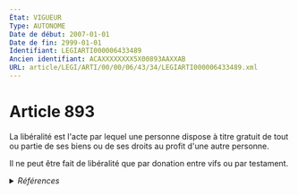 ```yaml
---
État: VIGUEUR
Type: AUTONOME
Date de début: 2007-01-01
Date de fin: 2999-01-01
Identifiant: LEGIARTI000006433489
Ancien identifiant: ACAXXXXXXXX5X00893AAXXAB
URL: article/LEGI/ARTI/00/00/06/43/34/LEGIARTI000006433489.xml
---
```


<h1>Article 893</h1>

La libéralité est l'acte par lequel une personne dispose à titre gratuit de tout
ou partie de ses biens ou de ses droits au profit d'une autre personne.<br />

Il ne peut être fait de libéralité que par donation entre vifs ou par testament.


<details>
  <summary><em>Références</em></summary>

  <h2>Articles faisant référence à l'article</h2>
  
  <ul>
    <li>
      <a href="https://legal.tricoteuses.fr//redirection/LEGIARTI000006284843?vers=git&vers=legifrance">LOI n° 2006-728 du 23 juin 2006 portant réforme des successions et des libéralités - article 9 ENTIEREMENT_MODIF</a> MODIFICATION cible
    </li>
    <li>
      <a href="https://legal.tricoteuses.fr//redirection/LEGIARTI000006284844?vers=git&vers=legifrance">LOI n° 2006-728 du 23 juin 2006 portant réforme des successions et des libéralités - article 10 ENTIEREMENT_MODIF</a> MODIFICATION cible
    </li>
  </ul>
  
  <h2>Références faites par l'article</h2>
  
  <ul>
    <li>
      CODIFICATION source Loi 1803-05-03
    </li>
    <li>
      2006-06-23 MODIFICATION source <a href="https://legal.tricoteuses.fr//redirection/LEGIARTI000006284844?vers=git&vers=legifrance">LOI n° 2006-728 du 23 juin 2006 portant réforme des successions et des libéralités - article 10 ENTIEREMENT_MODIF</a>
    </li>
    <li>
      2006-06-23 MODIFICATION source <a href="https://legal.tricoteuses.fr//redirection/LEGIARTI000006284843?vers=git&vers=legifrance">LOI n° 2006-728 du 23 juin 2006 portant réforme des successions et des libéralités - article 9 ENTIEREMENT_MODIF</a>
    </li>
  </ul>
</details>
